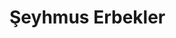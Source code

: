 <!DOCTYPE html>
   <html>
      <body>
          <h1>Şeyhmus Erbekler</h1>
      </body>
   </html>
